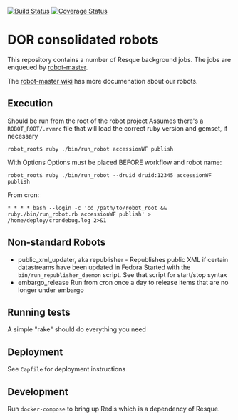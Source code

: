 [![Build Status](https://travis-ci.org/sul-dlss/common-accessioning.svg?branch=master)](https://travis-ci.org/sul-dlss/common-accessioning) [![Coverage Status](https://coveralls.io/repos/sul-dlss/common-accessioning/badge.svg?branch=master&service=github)](https://coveralls.io/github/sul-dlss/common-accessioning?branch=master)

# DOR consolidated robots

This repository contains a number of Resque background jobs.
The jobs are enqueued by [robot-master](https://github.com/sul-dlss/robot-master).

The [robot-master wiki](https://github.com/sul-dlss/robot-master/wiki) has more documenation about our robots.

## Execution

Should be run from the root of the robot project
Assumes there's a `ROBOT_ROOT/.rvmrc` file that will load the correct ruby version and gemset, if necessary

```console
robot_root$ ruby ./bin/run_robot accessionWF publish
```

With Options
Options must be placed BEFORE workflow and robot name:

```console
robot_root$ ruby ./bin/run_robot --druid druid:12345 accessionWF publish
```

From cron:

```
* * * * bash --login -c 'cd /path/to/robot_root && ruby./bin/run_robot.rb accessionWF publish' > /home/deploy/crondebug.log 2>&1
```

## Non-standard Robots

- public_xml_updater, aka republisher - Republishes public XML if certain datastreams have been updated in Fedora
    Started with the `bin/run_republisher_daemon` script.  See that script for start/stop syntax
- embargo_release
    Run from cron once a day to release items that are no longer under embargo

## Running tests
A simple "rake" should do everything you need

## Deployment

See `Capfile` for deployment instructions

## Development

Run `docker-compose` to bring up Redis which is a dependency of Resque.
